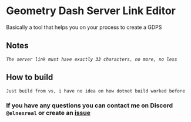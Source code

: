 # Geometry Dash Server Link Editor
Basically a tool that helps you on your process to create a GDPS

## Notes
*```The server link must have exactly 33 characters, no more, no less```*

## How to build

`Just build from vs, i have no idea on how dotnet build worked before`

### If you have any questions you can contact me on Discord `@elnexreal` or create an [issue](https://github.com/elnexreal/GD-SLEditor/issues/new/choose)
